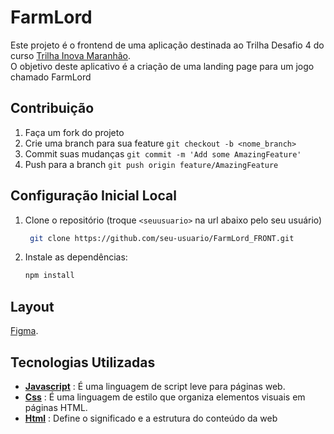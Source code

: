 
# FarmLord
Este projeto é o frontend de uma aplicação destinada ao Trilha Desafio 4 do curso  [Trilha Inova Maranhão](https://www.inova.ma.gov.br/o).
<br/>
O objetivo deste aplicativo é a criação de uma landing page para um jogo chamado FarmLord

## Contribuição
1. Faça um fork do projeto
2. Crie uma branch para sua feature `git checkout -b <nome_branch>`
3. Commit suas mudanças `git commit -m 'Add some AmazingFeature'`
4. Push para a branch `git push origin feature/AmazingFeature`

## Configuração Inicial Local
1. Clone o repositório (troque `<seuusuario>` na url abaixo pelo seu usuário)
   
   ```sh
    git clone https://github.com/seu-usuario/FarmLord_FRONT.git
2. Instale as dependências:
   
   ```sh
   npm install

## Layout
[Figma](https://www.figma.com/design/jZ7ms3ClHE4sxSgCBhMpYU/FarmLord---Trilhas?node-id=35-46&t=ZuO1nV3aJvD0rBUS-0).

## Tecnologias Utilizadas
- [**Javascript**](https://developer.mozilla.org/pt-BR/docs/Web/JavaScript) : É uma linguagem de script leve para páginas web.
- [**Css**](https://developer.mozilla.org/pt-BR/docs/Web/CSS) : É uma linguagem de estilo que organiza elementos visuais em páginas HTML.
- [**Html**](https://developer.mozilla.org/pt-BR/docs/Web/HTML) :  Define o significado e a estrutura do conteúdo da web

